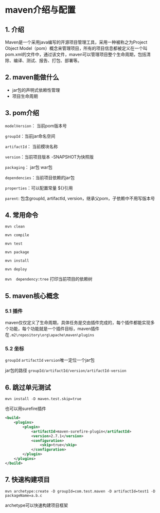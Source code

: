 # maven介绍与配置

## 1. 介绍

Maven是一个采用java编写的开源项目管理工具，采用一种被称之为Project Object Model（pom）概念来管理项目，所有的项目信息都被定义在一个叫pom.xml的文件中，通过该文件，maven可以管理项目整个生命周期，包括清除、编译、测试、报告、打包、部署等。

## 2. maven能做什么

- jar包的声明式依赖性管理
- 项目生命周期

## 3. pom介绍

`modelVersion`： 当前pom版本号

`groupId`：当前jar命名空间

`artifactId`： 当前模块名称

`version`：当前项目版本  -SNAPSHOT为快照版

`packaging`： jar包 war包

`dependencies`：当前项目依赖的jar包

`properties`：可以配置常量 ${}引用

`parent`:  包含groupId, artifactId, version，继承父pom，子依赖中不用写版本号

## 4. 常用命令

`mvn clean`

`mvn compile`

`mvn test`

`mvn package`

`mvn install`

`mvn deploy`

`mvn  dependency:tree` 打印当前项目的依赖树

## 5. maven核心概念

### 5.1 插件

maven仅仅定义了生命周期，具体任务是交由插件完成的，每个插件都能实现多个功能，每个功能就是一个插件目标，maven插件在`.m2\repository\org\apache\maven\plugins `

### 5.2 坐标

`groupId` `artifactId` `version`唯一定位一个jar包

jar包的路径 `groupId/artifactId/version/artifactId-version `

## 6. 跳过单元测试

```shell
mvn install -D maven.test.skip=true 
```

也可以用surefire插件

```xml
<build> 
    <plugins> 
        <plugin> 
            <artifactId>maven-surefire-plugin</artifactId> 
            <version>2.7.1</version> 
            <configuration> 
            	<skip>true</skip> 
            </configuration> 
        </plugin> 
    </plugins> 
</build>
```

## 7. 快速构建项目

```shell
mvn archetype:create -D groupId=com.test.maven -D artifactId=test1 -D packageName=a.b.c 
```

archetype可以快速构建项目框架